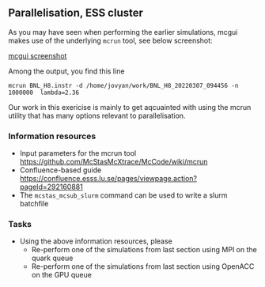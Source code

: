 ## Parallelisation, ESS cluster

As you may have seen when performing the earlier simulations, mcgui
makes use of the underlying ```mcrun``` tool, see below screenshot:

[mcgui screenshot](mcgui.png)

Among the output, you find this line
```
mcrun BNL_H8.instr -d /home/jovyan/work/BNL_H8_20220307_094456 -n 1000000  lambda=2.36

```

Our work in this exericise is mainly to get aqcuainted with using the 
mcrun utility that has many options relevant to parallelisation.



### Information resources
* Input parameters for the mcrun tool https://github.com/McStasMcXtrace/McCode/wiki/mcrun
* Confluence-based guide https://confluence.esss.lu.se/pages/viewpage.action?pageId=292160881
* The ```mcstas_mcsub_slurm``` command can be used to write a slurm batchfile

### Tasks
* Using the above information resources, please
  * Re-perform one of the simulations from last section using MPI on
    the quark queue
  * Re-perform one of the simulations from last section using OpenACC on
    the GPU queue
  

